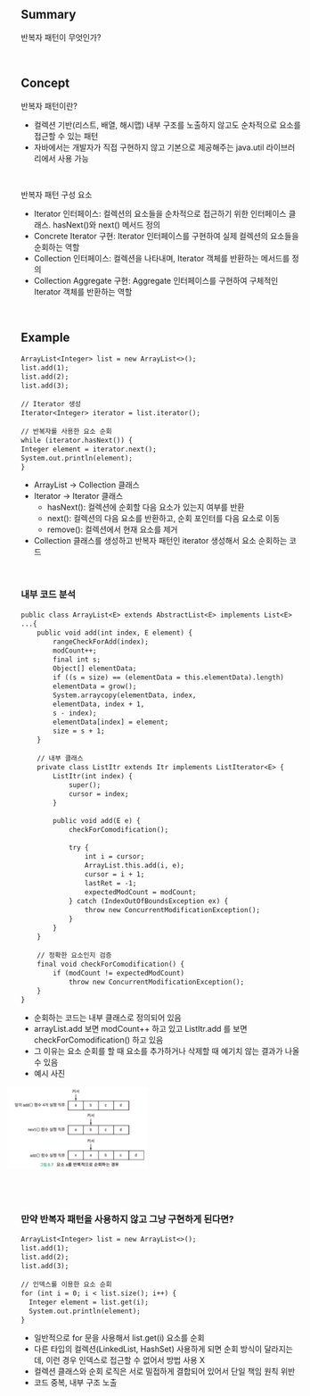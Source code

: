 ## Summary
반복자 패턴이 무엇인가?

<br />

## Concept
반복자 패턴이란?
  - 컬렉션 기반(리스트, 배열, 해시맵) 내부 구조를 노출하지 않고도 순차적으로 요소를 접근할 수 있는 패턴
  - 자바에서는 개발자가 직접 구현하지 않고 기본으로 제공해주는 java.util 라이브러리에서 사용 가능


<br />

반복자 패턴 구성 요소
- Iterator 인터페이스: 컬렉션의 요소들을 순차적으로 접근하기 위한 인터페이스 클래스. hasNext()와 next() 메서드 정의
- Concrete Iterator 구현: Iterator 인터페이스를 구현하여 실제 컬렉션의 요소들을 순회하는 역할
- Collection 인터페이스: 컬렉션을 나타내며, Iterator 객체를 반환하는 메서드를 정의
- Collection Aggregate 구현: Aggregate 인터페이스를 구현하여 구체적인 Iterator 객체를 반환하는 역할

<br />

## Example
```
ArrayList<Integer> list = new ArrayList<>();
list.add(1);
list.add(2);
list.add(3);

// Iterator 생성
Iterator<Integer> iterator = list.iterator();

// 반복자를 사용한 요소 순회
while (iterator.hasNext()) {
Integer element = iterator.next();
System.out.println(element);
}
```
- ArrayList -> Collection 클래스
- Iterator -> Iterator 클래스
  - hasNext(): 컬렉션에 순회할 다음 요소가 있는지 여부를 반환
  - next(): 컬렉션의 다음 요소를 반환하고, 순회 포인터를 다음 요소로 이동
  - remove(): 컬렉션에서 현재 요소를 제거
- Collection 클래스를 생성하고 반복자 패턴인 iterator 생성해서 요소 순회하는 코드

<br />

### 내부 코드 분석

````
public class ArrayList<E> extends AbstractList<E> implements List<E> ...{
    public void add(int index, E element) {
        rangeCheckForAdd(index);
        modCount++;
        final int s;
        Object[] elementData;
        if ((s = size) == (elementData = this.elementData).length)
        elementData = grow();
        System.arraycopy(elementData, index,
        elementData, index + 1,
        s - index);
        elementData[index] = element;
        size = s + 1;
    }

    // 내부 클래스
    private class ListItr extends Itr implements ListIterator<E> {
        ListItr(int index) {
            super();
            cursor = index;
        }
        
        public void add(E e) {
            checkForComodification();

            try {
                int i = cursor;
                ArrayList.this.add(i, e);
                cursor = i + 1;
                lastRet = -1;
                expectedModCount = modCount;
            } catch (IndexOutOfBoundsException ex) {
                throw new ConcurrentModificationException();
            }
        }
    }
    
    // 정확한 요소인지 검증
    final void checkForComodification() {
        if (modCount != expectedModCount)
            throw new ConcurrentModificationException();
    }
}
````

- 순회하는 코드는 내부 클래스로 정의되어 있음
- arrayList.add 보면 modCount++ 하고 있고 ListItr.add 를 보면 checkForComodification() 하고 있음
- 그 이유는 요소 순회를 할 때 요소를 추가하거나 삭제할 때 예기치 않는 결과가 나올 수 있음
- 예시 사진
<div style="text-align:center;">
          <img src="../images/김진성_7.png" width="50%" height="40%" style="margin-left: -300px;" ></img>
        </div>



<br />
<br />
<br />

### 만약 반복자 패턴을 사용하지 않고 그냥 구현하게 된다면?
````
ArrayList<Integer> list = new ArrayList<>();
list.add(1);
list.add(2);
list.add(3);

// 인덱스를 이용한 요소 순회
for (int i = 0; i < list.size(); i++) {
  Integer element = list.get(i);
  System.out.println(element);
}
````
- 일반적으로 for 문을 사용해서 list.get(i) 요소를 순회
- 다른 타입의 컬렉션(LinkedList, HashSet) 사용하게 되면 순회 방식이 달라지는데, 이런 경우 인덱스로 접근할 수 없어서 방법 사용 X
- 컬렉션 클래스와 순회 로직은 서로 밀접하게 결합되어 있어서 단일 책임 원칙 위반
- 코드 중복, 내부 구조 노출
